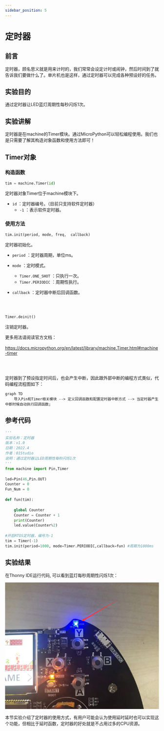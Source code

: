 ```yaml
---
sidebar_position: 5
---
```


# 定时器

## 前言
定时器，顾名思义就是用来计时的，我们常常会设定计时或闹钟，然后时间到了就告诉我们要做什么了。单片机也是这样，通过定时器可以完成各种预设好的任务。

## 实验目的
通过定时器让LED蓝灯周期性每秒闪烁1次。

## 实验讲解

定时器是在machine的Timer模块。通过MicroPython可以轻松编程使用。我们也是只需要了解其构造对象函数和使用方法即可！

## Timer对象

### 构造函数
```python
tim = machine.Timer(id)
```
定时器对象Timer位于machine模块下。

- `id` ：定时器编号。（目前只支持软件定时器）
    - `-1` ：表示软件定时器。

### 使用方法
```python
tim.init(period, mode, freq,  callback)
```
定时器初始化。
- `period` ：定时器周期，单位ms。

- `mode` ：定时模式。
    - `Timer.ONE_SHOT` ：只执行一次。 
    - `Timer.PERIODIC` ：周期性执行。  

- `callback` ：定时器中断后回调函数。

<br></br>

```python
Timer.deinit()
```
注销定时器。

更多用法请阅读官方文档：<br></br>
https://docs.micropython.org/en/latest/library/machine.Timer.html#machine-timer

<br></br>

定时器到了预设指定时间后，也会产生中断，因此跟外部中断的编程方式类似，代码编程流程图如下：


```mermaid
graph TD
    导入Pin和Timer相关模块 --> 定义回调函数和配置定时器中断方式 --> 当定时器产生中断时候自动执行回调函数;
```

## 参考代码

```python
'''
实验名称：定时器
版本：v1.0
日期：2022.4
作者：01Studio
说明：通过定时器让LED周期性每秒闪烁1次
'''
from machine import Pin,Timer

led=Pin(46,Pin.OUT)
Counter = 0
Fun_Num = 0

def fun(tim):

    global Counter
    Counter = Counter + 1
    print(Counter)
    led.value(Counter%2)

#开启RTOS定时器，编号为-1
tim = Timer(-1)
tim.init(period=1000, mode=Timer.PERIODIC,callback=fun) #周期为1000ms

```

## 实验结果

在Thonny IDE运行代码, 可以看到蓝灯每秒周期性闪烁1次：

![timer1](./img/timer/timer1.png)

本节实验介绍了定时器的使用方式，有用户可能会认为使用延时延时也可以实现这个功能，但相比于延时函数，定时器的好处就是不占用过多的CPU资源。